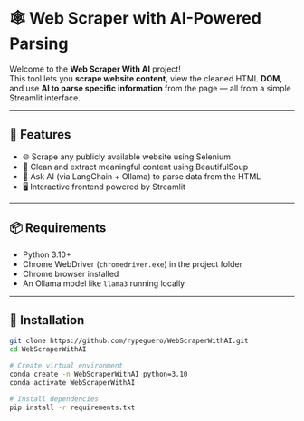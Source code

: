 # 🕸️ Web Scraper with AI-Powered Parsing

Welcome to the **Web Scraper With AI** project!  
This tool lets you **scrape website content**, view the cleaned HTML **DOM**, and use **AI to parse specific information** from the page — all from a simple Streamlit interface.

---

## 🚀 Features

- 🌐 Scrape any publicly available website using Selenium
- 🧹 Clean and extract meaningful content using BeautifulSoup
- 🤖 Ask AI (via LangChain + Ollama) to parse data from the HTML
- 🖥️ Interactive frontend powered by Streamlit

---

## 📦 Requirements

- Python 3.10+
- Chrome WebDriver (`chromedriver.exe`) in the project folder
- Chrome browser installed
- An Ollama model like `llama3` running locally

---

## 🔧 Installation

```bash
git clone https://github.com/rypeguero/WebScraperWithAI.git
cd WebScraperWithAI

# Create virtual environment
conda create -n WebScraperWithAI python=3.10
conda activate WebScraperWithAI

# Install dependencies
pip install -r requirements.txt
